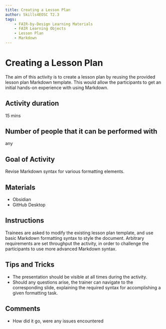 ```yaml
---
title: Creating a Lesson Plan
author: Skills4EOSC T2.3
tags: 
    - FAIR-by-Design Learning Materials
    - FAIR Learning Objects
    - Lesson Plan
    - Markdown
---
```


# Creating a Lesson Plan

The aim of this activity is to create a lesson plan by reusing the provided lesson plan Markdown template. This would allow the participants to get an initial hands-on experience with using Markdown.

## Activity duration

15 mins

## Number of people that it can be performed with

any

## Goal of Activity

Revise Markdown syntax for various formatting elements.

## Materials

- Obsidian
- GitHub Desktop

## Instructions

Trainees are asked to modify the existing lesson plan template, and use basic Markdown formatting syntax to style the document. Arbitrary requirements are set throughput the activity, in order to challenge the participants to use more advanced Markdown syntax.

## Tips and Tricks

- The presentation should be visible at all times during the activity.
- Should any questions arise, the trainer can navigate to the corresponding slide, explaining the required syntax for accomplishing a given formatting task.

## Comments

- How did it go, were any issues encountered

